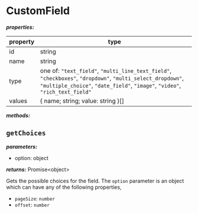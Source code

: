 # CustomField

**_properties:_**

| property | type                                                                                                                                                                                       |
| -------- | ------------------------------------------------------------------------------------------------------------------------------------------------------------------------------------------ |
| id       | string                                                                                                                                                                                     |
| name     | string                                                                                                                                                                                     |
| type     | one of: `"text_field"`, `"multi_line_text_field"`, `"checkboxes"`, `"dropdown"`, `"multi_select_dropdown"`, `"multiple_choice"`, `"date_field"`, `"image"`, `"video"`, `"rich_text_field"` |
| values   | { name; string; value: string }[]                                                                                                                                                          |

**_methods:_**

## `getChoices`

**_parameters:_**

- option: object

**_returns:_** Promise\<object\>

Gets the possible choices for the field. The `option` parameter is an object which can have any of the following properties,

* `pageSize`: `number`
* `offset`: `number`
